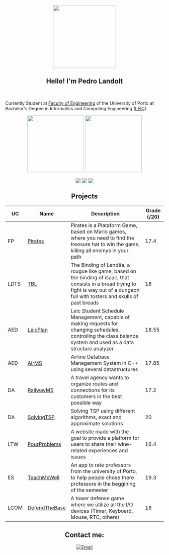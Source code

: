 <div align = "center">
<img href="center" src="https://media3.giphy.com/media/v1.Y2lkPTc5MGI3NjExYTQxYzk2NjZlMWY4MWMyODA2MGRiNmM0YmI1MGM4NzAxOTdhMDZjYiZlcD12MV9pbnRlcm5hbF9naWZzX2dpZklkJmN0PXM/ReybRIkRX6lGurRASE/giphy.gif" width="200px">
<h2 align = "center" >Hello! I'm Pedro Landolt</h2>
</div>
<br>

Currently Student at [Faculty of Engineering](https://sigarra.up.pt/feup/pt/web_page.inicial) of the University of Porto at Bachelor's Degree in Informatics and Computing Engineering ([LEIC](https://sigarra.up.pt/feup/pt/cur_geral.cur_view?pv_curso_id=22841&pv_ano_lectivo=2022)).

<div align="center">
  <img height="180em" src="https://github-readme-stats.vercel.app/api?username=PedroLandolt&show_icons=true&theme=onedark&include_all_commits=false&count_private=true"/>
  <img height="180em" src="https://github-readme-stats.vercel.app/api/top-langs/?username=PedroLandolt&layout=compact&langs_count=7&theme=onedark"/>
</div>

<p align = "center">
<img align="center" src="https://img.shields.io/badge/Operating%20System-Windows-blue ?style=flat&logo=windows&logoColor=white&color=0398fc">
<img align="center" src="https://img.shields.io/badge/Tools for coding -Git-informational?style=flat&logo=Git&logoColor=white&color=fc9d03">
<img align="center" src="https://img.shields.io/badge/Editors-Visual Studio Code -informational?style=flat&logo=visual-studio-code&logoColor=white&color=ae48d4">
</p>

<h2 align = "center" >Projects</h2>
<p align = "center">

| UC   | Name      | Description                                                                                                                                                   | Grade (/20) |
|------|-----------|---------------------------------------------------------------------------------------------------------------------------------------------------------------|-------------|
| FP   | [Pirates](https://github.com/PedroLandolt/Pirates)  | Pirates is a Plataform Game, based on  Mario games, where you need to find the treosure hat to win the game, killing all enemys in your path                                                                                                        | 17.4        |
| LDTS | [TBL](https://github.com/PedroLandolt/TBL)     | The Binding of Lendêa, a rougue like game, based on the binding of isaac, that consists in a bread trying to fight is way out of a dungeon full with tosters and skulls of past breads           | 18          |
| AED  | [LeicPlan](https://github.com/PedroLandolt/LeicPlan)     | Leic Student Schedule Management, capable of making requests for changing schedules, controlling the class balance system and used as a data structure analyzer          | 18.55       |
| AED  | [AirMS](https://github.com/PedroLandolt/AirMS)    | Airline Database Management System in C++ using several datastructures  | 17.85       |
| DA   | [RailwayMS](https://github.com/PedroLandolt/RailwayMS)  | A travel agency wants to organize routes and connections for its customers in the best possible way                                                           | 17.2     |
| DA   | [SolvingTSP](https://github.com/PedroLandolt/SolvingTSP)  | Solving TSP using different algorithms, exact and approximate solutions                                                            | 20     |
| LTW  | [PourProblems](https://github.com/PedroLandolt/PourProblems)  | A website made with the goal to provide a platform for users to share their wine-related experiences and issues                                                           | 16.4    |
| ES   | [TeachMeWell](https://github.com/PedroLandolt/TeachMeWell)  | An app to rate professors from the university of Porto, to help people chose there professors in the beggining of the semester                                                            |  19.3   |
| LCOM | [DefendTheBase](https://github.com/PedroLandolt/DefendTheBase)  | A tower defense game where we utilize all the I/O devices (Timer, Keyboard, Mouse, RTC, others)                                                            | 18     |

<h2 align = "center" >Contact me:</h2>
<p align="center">
<a href="mailto:up202103337@up.pt" >
  <img align="center" title="Email" src="https://camo.githubusercontent.com/571384769c09e0c66b45e39b5be70f68f552db3e2b2311bc2064f0d4a9f5983b/68747470733a2f2f696d672e736869656c64732e696f2f62616467652f476d61696c2d4431343833363f7374796c653d666f722d7468652d6261646765266c6f676f3d676d61696c266c6f676f436f6c6f723d7768697465"/>
</a>
</p>
